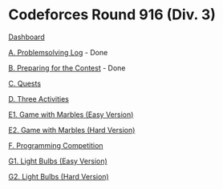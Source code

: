 # Codeforces Round 916 (Div. 3)

[Dashboard](https://codeforces.com/contest/1914)

[A. Problemsolving Log](https://codeforces.com/contest/1914/problem/A) - Done

[B. Preparing for the Contest](https://codeforces.com/contest/1914/problem/B) - Done

[C. Quests](https://codeforces.com/contest/1914/problem/C)

[D. Three Activities](https://codeforces.com/contest/1914/problem/D)

[E1. Game with Marbles (Easy Version)](https://codeforces.com/contest/1914/problem/E1)

[E2. Game with Marbles (Hard Version)](https://codeforces.com/contest/1914/problem/E2)

[F. Programming Competition](https://codeforces.com/contest/1914/problem/F)

[G1. Light Bulbs (Easy Version)](https://codeforces.com/contest/1914/problem/G1)

[G2. Light Bulbs (Hard Version)](https://codeforces.com/contest/1914/problem/G2)
